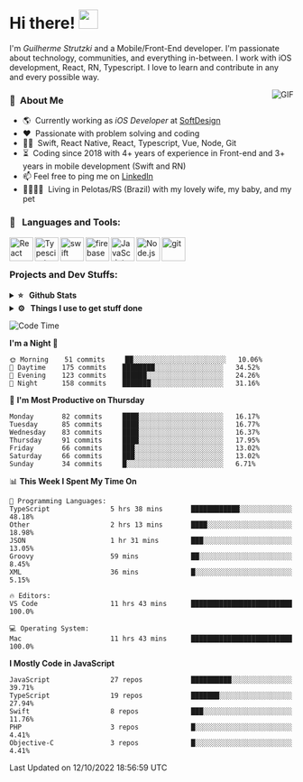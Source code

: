 # Hi there! <img src="https://github.com/TheDudeThatCode/TheDudeThatCode/blob/master/Assets/Hi.gif" width="34px" height="34px">

I'm _Guilherme Strutzki_ and a Mobile/Front-End developer. I'm passionate about technology, communities, and everything in-between. I work with iOS development, React, RN, Typescript. I love to learn and contribute in any and every possible way. 

<img align="right" alt="GIF" src="https://spotify-github-profile.vercel.app/api/view?uid=22gkdonhf4okms5x5dsdjx7sy&cover_image=true&theme=default&bar_color=09ff00&bar_color_cover=false"/>

### :space_invader: &nbsp;About Me
- :earth_americas:&nbsp; Currently working as _iOS Developer_ at [SoftDesign](https://softdesign.com.br/)
- :heart: &nbsp;Passionate with problem solving and coding
- :technologist: &nbsp;Swift, React Native, React, Typescript, Vue, Node, Git
- :hourglass_flowing_sand: &nbsp;Coding since 2018 with 4+ years of experience in Front-end and 3+ years in mobile development (Swift and RN)
- 📫  Feel free to ping me on [LinkedIn](https://www.linkedin.com/in/guilherme-strutzki/)
- :family_man_woman_girl_girl: &nbsp;Living in Pelotas/RS (Brazil) with my lovely wife, my baby, and my pet

### 🔨 &nbsp; Languages and Tools:
<a href="https://reactjs.org/" target="_blank"> <img align="left" alt="React" height ="42px" src="https://raw.githubusercontent.com/rahul-jha98/github_readme_icons/main/language_and_tools/square/react/react.svg"></a>
<a href="https://www.typescriptlang.org/" target="_blank"><img align="left" alt="Typescirpt" height ="42px" src="https://raw.githubusercontent.com/rahul-jha98/github_readme_icons/main/language_and_tools/square/typescript/typescript.svg"></a>
<a href="https://developer.apple.com/swift/" target="_blank"> <img align="left" src="https://raw.githubusercontent.com/rahul-jha98/github_readme_icons/main/language_and_tools/square/swift/swift.svg" alt="swift" height="42px"/> </a> 
<a href="https://firebase.google.com/" target="_blank"> <img align="left" src="https://raw.githubusercontent.com/rahul-jha98/github_readme_icons/main/language_and_tools/square/firebase/firebase.svg" alt="firebase" height ="42px"/> </a>
<a href="https://developer.mozilla.org/en-US/docs/Web/JavaScript" target="_blank"> <img align="left" alt="JavaScript" height ="42px"  src="https://raw.githubusercontent.com/rahul-jha98/github_readme_icons/main/language_and_tools/square/javascript/javascript.svg"> </a>
<a href="https://nodejs.org" target="_blank"><img align="left" alt="Node.js" height ="42px" src="https://raw.githubusercontent.com/rahul-jha98/github_readme_icons/main/language_and_tools/square/node/node.svg"></a>
<a href="https://git-scm.com/" target="_blank"> <img src="https://raw.githubusercontent.com/rahul-jha98/github_readme_icons/main/language_and_tools/square/git-scm/git-scm.svg" align="left" alt="git" height='42px'/> </a> </br></br>


### Projects and Dev Stuffs:

<details>	
  <summary><b>⭐ &nbsp; Github Stats</b></summary>
  <br />
  <img src="https://github-readme-stats.vercel.app/api?username=guistrutzki&show_icons=true&theme=tokyonight"/>
</details>
 
<details>	
  <br />
  <summary><b>⚙️ &nbsp; Things I use to get stuff done</b></summary>
  	<ul>
  	    <li><b>OS:</b> macOS Big Sur 11.2</li>
	    <li><b>Laptop: </b> MacBook Pro (i7, Mid 2014)</li>
  	    <li><b>Browser: </b> Chrome</li>
	    <li><b>Terminal: </b> ZSH: Oh My Zsh</li>
	    <li><b>Code Editor:</b> VScode, XCode and Android Studio</li>
	    <li><b>To Stay Updated:</b> Twitter, Youtube and Instagram.</li>
	</ul>	
</details>

<!--START_SECTION:waka-->
![Code Time](http://img.shields.io/badge/Code%20Time-1%2C085%20hrs%2044%20mins-blue)

**I'm a Night 🦉** 

```text
🌞 Morning    51 commits     ██░░░░░░░░░░░░░░░░░░░░░░░   10.06% 
🌆 Daytime    175 commits    ████████░░░░░░░░░░░░░░░░░   34.52% 
🌃 Evening    123 commits    ██████░░░░░░░░░░░░░░░░░░░   24.26% 
🌙 Night      158 commits    ███████░░░░░░░░░░░░░░░░░░   31.16%

```
📅 **I'm Most Productive on Thursday** 

```text
Monday       82 commits     ████░░░░░░░░░░░░░░░░░░░░░   16.17% 
Tuesday      85 commits     ████░░░░░░░░░░░░░░░░░░░░░   16.77% 
Wednesday    83 commits     ████░░░░░░░░░░░░░░░░░░░░░   16.37% 
Thursday     91 commits     ████░░░░░░░░░░░░░░░░░░░░░   17.95% 
Friday       66 commits     ███░░░░░░░░░░░░░░░░░░░░░░   13.02% 
Saturday     66 commits     ███░░░░░░░░░░░░░░░░░░░░░░   13.02% 
Sunday       34 commits     █░░░░░░░░░░░░░░░░░░░░░░░░   6.71%

```


📊 **This Week I Spent My Time On** 

```text
💬 Programming Languages: 
TypeScript               5 hrs 38 mins       ████████████░░░░░░░░░░░░░   48.18% 
Other                    2 hrs 13 mins       ████░░░░░░░░░░░░░░░░░░░░░   18.98% 
JSON                     1 hr 31 mins        ███░░░░░░░░░░░░░░░░░░░░░░   13.05% 
Groovy                   59 mins             ██░░░░░░░░░░░░░░░░░░░░░░░   8.45% 
XML                      36 mins             █░░░░░░░░░░░░░░░░░░░░░░░░   5.15%

🔥 Editors: 
VS Code                  11 hrs 43 mins      █████████████████████████   100.0%

💻 Operating System: 
Mac                      11 hrs 43 mins      █████████████████████████   100.0%

```

**I Mostly Code in JavaScript** 

```text
JavaScript               27 repos            ██████████░░░░░░░░░░░░░░░   39.71% 
TypeScript               19 repos            ███████░░░░░░░░░░░░░░░░░░   27.94% 
Swift                    8 repos             ███░░░░░░░░░░░░░░░░░░░░░░   11.76% 
PHP                      3 repos             █░░░░░░░░░░░░░░░░░░░░░░░░   4.41% 
Objective-C              3 repos             █░░░░░░░░░░░░░░░░░░░░░░░░   4.41%

```



 Last Updated on 12/10/2022 18:56:59 UTC
<!--END_SECTION:waka-->
